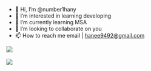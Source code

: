 - 👋 Hi, I’m @number1hany
- 👀 I’m interested in learning developing
- 🌱 I’m currently learning MSA
- 💞️ I’m looking to collaborate on you
- 📫 How to reach me email | hanee9492@gmail.com

<img src="https://github-readme-stats.vercel.app/api/top-langs/?username=number1hany&layout=compact"><br><br>
<img src="https://github-readme-stats.vercel.app/api?username=number1hany&show_icons=true">

<!---
number1hany/number1hany is a ✨ special ✨ repository because its `README.md` (this file) appears on your GitHub profile.
You can click the Preview link to take a look at your changes.
--->
